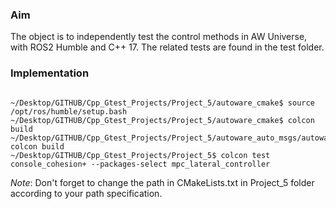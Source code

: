 ### Aim
The object is to independently test the control methods in AW Universe, with ROS2 Humble and C++ 17. The related tests are found in the test folder.

### Implementation

 ```

~/Desktop/GITHUB/Cpp_Gtest_Projects/Project_5/autoware_cmake$ source /opt/ros/humble/setup.bash
~/Desktop/GITHUB/Cpp_Gtest_Projects/Project_5/autoware_cmake$ colcon build
~/Desktop/GITHUB/Cpp_Gtest_Projects/Project_5/autoware_auto_msgs/autoware_auto_control_msgs$ colcon build
~/Desktop/GITHUB/Cpp_Gtest_Projects/Project_5$ colcon test console_cohesion+ --packages-select mpc_lateral_controller

 ```

*Note*: Don't forget to change the path in CMakeLists.txt in Project_5 folder according to your path specification.
